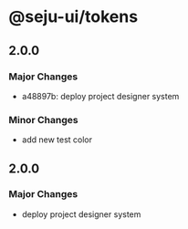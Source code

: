 # @seju-ui/tokens

## 2.0.0

### Major Changes

- a48897b: deploy project designer system

### Minor Changes

- add new test color

## 2.0.0

### Major Changes

- deploy project designer system
